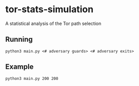 # tor-stats-simulation
A statistical analysis of the Tor path selection

## Running
`python3 main.py <# adversary guards> <# adversary exits>`

## Example
`python3 main.py 200 200`